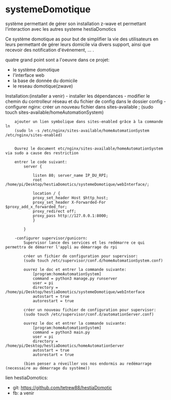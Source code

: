 # systemeDomotique
système permettant de gérer son installation z-wave et permettant l'interaction avec les autres systeme hestiaDomotics


Ce système domotique as pour but de simplifier la vie des utilisateurs en leurs permettant de gérer leurs domicile via divers support, ainsi que recevoir des notification d'événement, ... .

quatre grand point sont a l'oeuvre dans ce projet:
  - le système domotique
  - l'interface web
  - la base de donnée du domicile
  - le reseau domotique(zwave)

Installation:(installer a venir)
	- installer les dépendances
	- modifier le chemin du controlleur réseau et du fichier de config dans le dossier config
	- configurer nginx:
		créer un nouveau fichier dans sites-available ;
		(sudo touch sites-available/homeAutomationSystem)

		ajouter un lien symbolique dans sites-enabled grâce à la commande ln
		(sudo ln -s /etc/nginx/sites-available/homeAutomationSystem /etc/nginx/sites-enabled)


		Ouvrez le document etc/nginx/sites-available/homeAutomationSystem via sudo a cause des restriction

		entrer le code suivant:
			server { 
				
			    listen 80; server_name IP_DU_RPI; 
			    root /home/pi/Desktop/hestiaDomotics/systemeDomotique/webInterface/;
				
			    location / {
				proxy_set_header Host $http_host;
				proxy_set_header X-Forwarded-For $proxy_add_x_forwarded_for;
				proxy_redirect off;
				proxy_pass http://127.0.0.1:8000;
			    }
				
			}

		-configurer supervisor/gunicorn:
			Supervisor lance des services et les redémarre ce qui permettra de démarrer l'appli au démarrage du rpi

			créer un fichier de configuration pour supervisor:
			(sudo touch /etc/supervisor/conf.d/homeAutomationSystem.conf)

			ouvrez le doc et entrer la commande suivante:
				[program:homeAutomationSystem]
				command = python3 manage.py runserver
				user = pi
				directory = /home/pi/Desktop/hestiaDomotics/systemeDomotique/webInterface
				autostart = true
				autorestart = true
			
			créer un nouveau fichier de configuration pour supervisor:
			(sudo touch /etc/supervisor/conf.d/automationServer.conf)

			ouvrez le doc et entrer la commande suivante:
				[program:homeAutomationSystem]
				command = python3 main.py
				user = pi
				directory = /home/pi/Desktop/hestiaDomotics/homeAutomationServer
				autostart = true
				autorestart = true

			(bien penser a réveiller vos nos endormis au redémarrage (necessaire au démarrage du système))
			




lien hestiaDomotics: 
  - git: https://github.com/tetrew88/hestiaDomotic
  - fb: a venir
